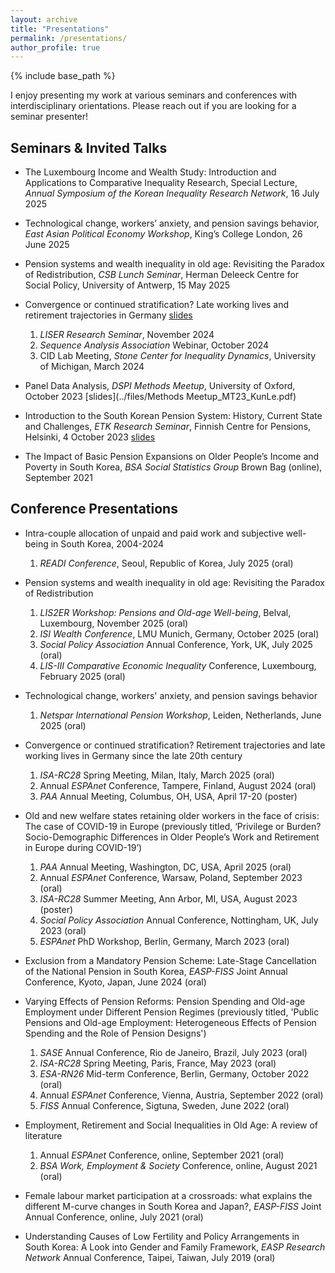 ```yaml
---
layout: archive
title: "Presentations"
permalink: /presentations/
author_profile: true
---
```


{% include base_path %}

I enjoy presenting my work at various seminars and conferences with interdisciplinary orientations. Please reach out if you are looking for a seminar presenter!

## Seminars & Invited Talks
* The Luxembourg Income and Wealth Study: Introduction and Applications to Comparative Inequality Research, Special Lecture, *Annual Symposium of the Korean Inequality Research Network*, 16 July 2025 

* Technological change, workers’ anxiety, and pension savings behavior, *East Asian Political Economy Workshop*, King’s College London, 26 June 2025

* Pension systems and wealth inequality in old age: Revisiting the Paradox of Redistribution, *CSB Lunch Seminar*, Herman Deleeck Centre for Social Policy, University of Antwerp, 15 May 2025

* Convergence or continued stratification? Late working lives and retirement trajectories in Germany [slides](../files/LISER_Nov24_KunLee.pdf)  
  1) *LISER Research Seminar*, November 2024  
  2) *Sequence Analysis Association* Webinar, October 2024  
  3) CID Lab Meeting, *Stone Center for Inequality Dynamics*, University of Michigan, March 2024

* Panel Data Analysis, *DSPI Methods Meetup*, University of Oxford, October 2023 [slides](../files/Methods Meetup_MT23_KunLe.pdf)

* Introduction to the South Korean Pension System: History, Current State and Challenges, *ETK Research Seminar*, Finnish Centre for Pensions, Helsinki, 4 October 2023 [slides](../files/ETK_Seminar.pdf)

* The Impact of Basic Pension Expansions on Older People’s Income and Poverty in South Korea, *BSA Social Statistics Group* Brown Bag (online), September 2021


## Conference Presentations
* Intra-couple allocation of unpaid and paid work and subjective well-being in South Korea, 2004-2024  
  1) *READI Conference*, Seoul, Republic of Korea, July 2025 (oral)

* Pension systems and wealth inequality in old age: Revisiting the Paradox of Redistribution  
  1) *LIS2ER Workshop: Pensions and Old-age Well-being*, Belval, Luxembourg, November 2025 (oral)  
  2) *ISI Wealth Conference*, LMU Munich, Germany, October 2025 (oral)  
  3) *Social Policy Association* Annual Conference, York, UK, July 2025 (oral)  
  4) *LIS-III Comparative Economic Inequality* Conference, Luxembourg, February 2025 (oral)
  
* Technological change, workers' anxiety, and pension savings behavior
  1) *Netspar International Pension Workshop*, Leiden, Netherlands, June 2025 (oral)

* Convergence or continued stratification? Retirement trajectories and late working lives in Germany since the late 20th century  
  1) *ISA-RC28* Spring Meeting, Milan, Italy, March 2025 (oral)  
  2) Annual *ESPAnet* Conference, Tampere, Finland, August 2024 (oral)  
  3) *PAA* Annual Meeting, Columbus, OH, USA, April 17-20 (poster)  
  
* Old and new welfare states retaining older workers in the face of crisis: The case of COVID-19 in Europe (previously titled, ‘Privilege or Burden? Socio-Demographic Differences in Older People’s Work and Retirement in Europe during COVID-19’)  
  1) *PAA* Annual Meeting, Washington, DC, USA, April 2025 (oral)  
  2) Annual *ESPAnet* Conference, Warsaw, Poland, September 2023 (oral)  
  3) *ISA-RC28* Summer Meeting, Ann Arbor, MI, USA, August 2023 (poster)  
  4) *Social Policy Association* Annual Conference, Nottingham, UK, July 2023 (oral)  
  5) *ESPAnet* PhD Workshop, Berlin, Germany, March 2023 (oral)  
  
* Exclusion from a Mandatory Pension Scheme: Late-Stage Cancellation of the National Pension in South Korea, *EASP-FISS* Joint Annual Conference, Kyoto, Japan, June 2024 (oral)
  
* Varying Effects of Pension Reforms: Pension Spending and Old-age Employment under Different Pension Regimes (previously titled, 'Public Pensions and Old-age Employment: Heterogeneous Effects of Pension Spending and the Role of Pension Designs')  
  1) *SASE* Annual Conference, Rio de Janeiro, Brazil, July 2023 (oral)  
  2) *ISA-RC28* Spring Meeting, Paris, France, May 2023 (oral)  
  3) *ESA-RN26* Mid-term Conference, Berlin, Germany, October 2022 (oral)  
  4) Annual *ESPAnet* Conference, Vienna, Austria, September 2022 (oral)  
  5) *FISS* Annual Conference, Sigtuna, Sweden, June 2022 (oral)  

* Employment, Retirement and Social Inequalities in Old Age: A review of literature  
  1) Annual *ESPAnet* Conference, online, September 2021 (oral)  
  2) *BSA Work, Employment & Society* Conference, online, August 2021 (oral)  

* Female labour market participation at a crossroads: what explains the different M-curve changes in South Korea and Japan?, *EASP-FISS* Joint Annual Conference, online, July 2021 (oral)
  
* Understanding Causes of Low Fertility and Policy Arrangements in South Korea: A Look into Gender and Family Framework, *EASP Research Network* Annual Conference, Taipei, Taiwan, July 2019 (oral)


